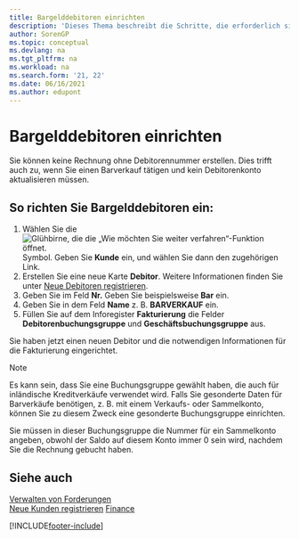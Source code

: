 ```yaml
---
title: Bargelddebitoren einrichten
description: 'Dieses Thema beschreibt die Schritte, die erforderlich sind, um die Rechnung mit einer Kundennummer für Debitoren, die in bar bezahlen, festzulegen.'
author: SorenGP
ms.topic: conceptual
ms.devlang: na
ms.tgt_pltfrm: na
ms.workload: na
ms.search.form: '21, 22'
ms.date: 06/16/2021
ms.author: edupont
---
```

# <a name="set-up-cash-customers"></a><a name="set-up-cash-customers"></a><a name="set-up-cash-customers"></a>Bargelddebitoren einrichten

Sie können keine Rechnung ohne Debitorennummer erstellen. Dies trifft auch zu, wenn Sie einen Barverkauf tätigen und kein Debitorenkonto aktualisieren müssen.  

## <a name="to-set-up-a-cash-customer"></a><a name="to-set-up-a-cash-customer"></a><a name="to-set-up-a-cash-customer"></a>So richten Sie Bargelddebitoren ein:

1. Wählen Sie die ![Glühbirne, die die „Wie möchten Sie weiter verfahren“-Funktion öffnet.](media/ui-search/search_small.png "Tell Me-Funktion") Symbol. Geben Sie **Kunde** ein, und wählen Sie dann den zugehörigen Link.  
2. Erstellen Sie eine neue Karte **Debitor**. Weitere Informationen finden Sie unter [Neue Debitoren registrieren](sales-how-register-new-customers.md).
3. Geben Sie im Feld **Nr.** Geben Sie beispielsweise **Bar** ein.  
4. Geben Sie in dem Feld **Name** z. B. **BARVERKAUF** ein.  
5. Füllen Sie auf dem Inforegister **Fakturierung** die Felder **Debitorenbuchungsgruppe** und **Geschäftsbuchungsgruppe** aus.  

 Sie haben jetzt einen neuen Debitor und die notwendigen Informationen für die Fakturierung eingerichtet.  

> [!NOTE]  
> Es kann sein, dass Sie eine Buchungsgruppe gewählt haben, die auch für inländische Kreditverkäufe verwendet wird. Falls Sie gesonderte Daten für Barverkäufe benötigen, z. B. mit einem Verkaufs- oder Sammelkonto, können Sie zu diesem Zweck eine gesonderte Buchungsgruppe einrichten.  
>
> Sie müssen in dieser Buchungsgruppe die Nummer für ein Sammelkonto angeben, obwohl der Saldo auf diesem Konto immer 0 sein wird, nachdem Sie die Rechnung gebucht haben.  

## <a name="see-also"></a><a name="see-also"></a><a name="see-also"></a>Siehe auch

[Verwalten von Forderungen](receivables-manage-receivables.md)  
[Neue Kunden registrieren](sales-how-register-new-customers.md)
[Finance](finance.md)  



[!INCLUDE[footer-include](includes/footer-banner.md)]
